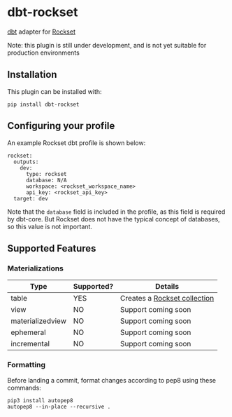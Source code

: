 # dbt-rockset
[dbt](https://www.getdbt.com/) adapter for [Rockset](https://rockset.com/)

Note: this plugin is still under development, and is not yet suitable for production environments

## Installation
This plugin can be installed with:
```
pip install dbt-rockset
```

## Configuring your profile
An example Rockset dbt profile is shown below:

```
rockset:
  outputs:
    dev:
      type: rockset
      database: N/A
      workspace: <rockset_workspace_name>
      api_key: <rockset_api_key>
  target: dev
```

Note that the `database` field is included in the profile, as this field is required by dbt-core. But Rockset does not have the typical concept of databases, so this value is not important.

## Supported Features

### Materializations

Type | Supported? | Details
-----|------------|----------------
table | YES | Creates a [Rockset collection](https://docs.rockset.com/collections/)
view | NO | Support coming soon
materializedview | NO | Support coming soon
ephemeral | NO | Support coming soon
incremental | NO | Support coming soon

### Formatting

Before landing a commit, format changes according to pep8 using these commands:
```
pip3 install autopep8
autopep8 --in-place --recursive .
```

